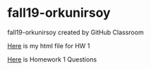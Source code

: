 # fall19-orkunirsoy
fall19-orkunirsoy created by GitHub Classroom

[Here](582_Homework1-Orkun_İrsoy.html) is my html file for HW 1

[Here](IE582_Fall2019_Homework1.pdf) is Homework 1 Questions
